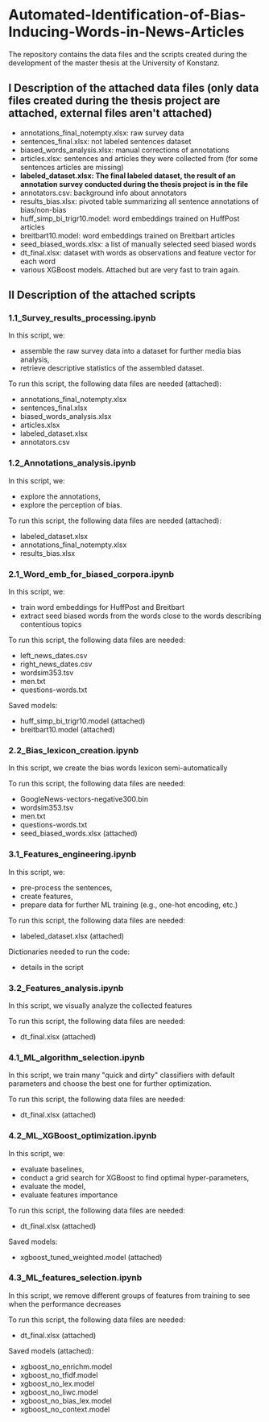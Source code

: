 # Automated-Identification-of-Bias-Inducing-Words-in-News-Articles
The repository contains the data files and the scripts created during the development of the master thesis at the University of Konstanz.

## I Description of the attached data files (only data files created during the thesis project are attached, external files aren't attached)
- annotations_final_notempty.xlsx: raw survey data
- sentences_final.xlsx: not labeled sentences dataset
- biased_words_analysis.xlsx: manual corrections of annotations
- articles.xlsx: sentences and articles they were collected from (for some sentences articles are missing)
- **labeled_dataset.xlsx: The final labeled dataset, the result of an annotation survey conducted during the thesis project is in the file**
- annotators.csv: background info about annotators
- results_bias.xlsx: pivoted table summarizing all sentence annotations of bias/non-bias
- huff_simp_bi_trigr10.model: word embeddings trained on HuffPost articles
- breitbart10.model: word embeddings trained on Breitbart articles
- seed_biased_words.xlsx: a list of manually selected seed biased words
- dt_final.xlsx: dataset with words as observations and feature vector for each word
- various XGBoost models. Attached but are very fast to train again.


## II Description of the attached scripts
### 1.1_Survey_results_processing.ipynb
In this script, we:
- assemble the raw survey data into a dataset for further media bias analysis,
- retrieve descriptive statistics of the assembled dataset.

To run this script, the following data files are needed (attached):
- annotations_final_notempty.xlsx
- sentences_final.xlsx
- biased_words_analysis.xlsx
- articles.xlsx
- labeled_dataset.xlsx
- annotators.csv

### 1.2_Annotations_analysis.ipynb
In this script, we:
- explore the annotations,
- explore the perception of bias.

To run this script, the following data files are needed (attached):
- labeled_dataset.xlsx
- annotations_final_notempty.xlsx
- results_bias.xlsx

### 2.1_Word_emb_for_biased_corpora.ipynb
In this script, we:
- train word embeddings for HuffPost and Breitbart
- extract seed biased words from the words close to the words describing contentious topics

To run this script, the following data files are needed:
- left_news_dates.csv
- right_news_dates.csv
- wordsim353.tsv
- men.txt
- questions-words.txt

Saved models:
- huff_simp_bi_trigr10.model (attached)
- breitbart10.model (attached)

### 2.2_Bias_lexicon_creation.ipynb
In this script, we create the bias words lexicon semi-automatically

To run this script, the following data files are needed:
- GoogleNews-vectors-negative300.bin
- wordsim353.tsv
- men.txt
- questions-words.txt
- seed_biased_words.xlsx (attached)

### 3.1_Features_engineering.ipynb
In this script, we:
- pre-process the sentences,
- create features,
- prepare data for further ML training (e.g., one-hot encoding, etc.)

To run this script, the following data files are needed:
- labeled_dataset.xlsx (attached)

Dictionaries needed to run the code: 
- details in the script

### 3.2_Features_analysis.ipynb
In this script, we visually analyze the collected features

To run this script, the following data files are needed:
- dt_final.xlsx (attached)

### 4.1_ML_algorithm_selection.ipynb
In this script, we train many "quick and dirty" classifiers with default parameters and choose the best one for further optimization.

To run this script, the following data files are needed:
- dt_final.xlsx (attached)

### 4.2_ML_XGBoost_optimization.ipynb
In this script, we:
- evaluate baselines,
- conduct a grid search for XGBoost to find optimal hyper-parameters,
- evaluate the model,
- evaluate features importance

To run this script, the following data files are needed:
- dt_final.xlsx (attached)

Saved models:
- xgboost_tuned_weighted.model (attached)

### 4.3_ML_features_selection.ipynb
In this script, we remove different groups of features from training to see when the performance decreases

To run this script, the following data files are needed:
- dt_final.xlsx (attached)

Saved models (attached):
- xgboost_no_enrichm.model
- xgboost_no_tfidf.model
- xgboost_no_lex.model
- xgboost_no_liwc.model
- xgboost_no_bias_lex.model
- xgboost_no_context.model
